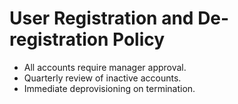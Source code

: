 # User Registration and De-registration Policy
- All accounts require manager approval.
- Quarterly review of inactive accounts.
- Immediate deprovisioning on termination.
